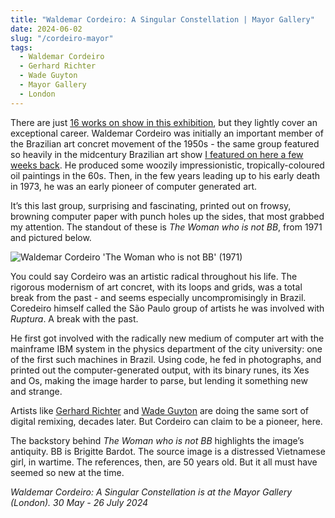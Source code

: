 ```yaml
---
title: "Waldemar Cordeiro: A Singular Constellation | Mayor Gallery"
date: 2024-06-02
slug: "/cordeiro-mayor"
tags:
  - Waldemar Cordeiro
  - Gerhard Richter
  - Wade Guyton
  - Mayor Gallery
  - London
---
```


There are just [16 works on show in this exhibition](https://www.mayorgallery.com/exhibitions/609-waldemar-cordeiro-a-singular-constellation/), but they lightly cover an exceptional career. Waldemar Cordeiro was initially an important member of the Brazilian art concret movement of the 1950s - the same group featured so heavily in the midcentury Brazilian art show [I featured on here a few weeks back](https://artangled.com/posts/raven-brazil/). He produced some woozily impressionistic, tropically-coloured oil paintings in the 60s. Then, in the few years leading up to his early death in 1973, he was an early pioneer of computer generated art.

It’s this last group, surprising and fascinating, printed out on frowsy, browning computer paper with punch holes up the sides, that most grabbed my attention. The standout of these is _The Woman who is not BB_, from 1971 and pictured below.

![Waldemar Cordeiro 'The Woman who is not BB' (1971)](/corderio-mayor-1.jpeg)

You could say Cordeiro was an artistic radical throughout his life. The rigorous modernism of art concret, with its loops and grids, was a total break from the past - and seems especially uncompromisingly in Brazil. Coredeiro himself called the São Paulo group of artists he was involved with _Ruptura_. A break with the past.

He first got involved with the radically new medium of computer art with the mainframe IBM system in the physics department of the city university: one of the first such machines in Brazil. Using code, he fed in photographs, and printed out the computer-generated output, with its binary runes, its Xes and Os, making the image harder to parse, but lending it something new and strange.

Artists like [Gerhard Richter](https://artangled.com/posts/richter-kunstmuseum/) and [Wade Guyton](https://artangled.com/posts/guyton-moma/) are doing the same sort of digital remixing, decades later. But Cordeiro can claim to be a pioneer, here.

The backstory behind _The Woman who is not BB_ highlights the image’s antiquity. BB is Brigitte Bardot. The source image is a distressed Vietnamese girl, in wartime. The references, then, are 50 years old. But it all must have seemed so new at the time.

_Waldemar Cordeiro: A Singular Constellation is at the Mayor Gallery (London). 30 May - 26 July 2024_
